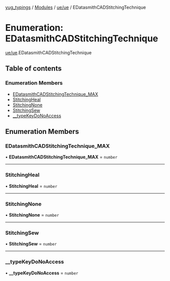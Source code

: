 [yug_typings](../README.md) / [Modules](../modules.md) / [ue/ue](../modules/ue_ue.md) / EDatasmithCADStitchingTechnique

# Enumeration: EDatasmithCADStitchingTechnique

[ue/ue](../modules/ue_ue.md).EDatasmithCADStitchingTechnique

## Table of contents

### Enumeration Members

- [EDatasmithCADStitchingTechnique\_MAX](ue_ue.EDatasmithCADStitchingTechnique.md#edatasmithcadstitchingtechnique_max)
- [StitchingHeal](ue_ue.EDatasmithCADStitchingTechnique.md#stitchingheal)
- [StitchingNone](ue_ue.EDatasmithCADStitchingTechnique.md#stitchingnone)
- [StitchingSew](ue_ue.EDatasmithCADStitchingTechnique.md#stitchingsew)
- [\_\_typeKeyDoNoAccess](ue_ue.EDatasmithCADStitchingTechnique.md#__typekeydonoaccess)

## Enumeration Members

### EDatasmithCADStitchingTechnique\_MAX

• **EDatasmithCADStitchingTechnique\_MAX** = `number`

___

### StitchingHeal

• **StitchingHeal** = `number`

___

### StitchingNone

• **StitchingNone** = `number`

___

### StitchingSew

• **StitchingSew** = `number`

___

### \_\_typeKeyDoNoAccess

• **\_\_typeKeyDoNoAccess** = `number`
